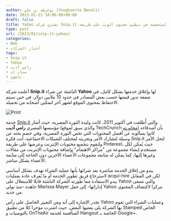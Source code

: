 ```yaml
---
author: يوغرطة بن علي (Youghourta Benali)
date: 2013-01-23 18:06:09+00:00
draft: false
title: Yahoo تشتري شركة Snip.it الناشئة المتخصصة في تنظيم محتوى الويب على طريقة Pinterest
type: post
url: /2013/01/snip-it-yahoo/
categories:
- Web
- أخبار الشركات
tags:
- Snip.it
- Yahoo
- رامي أديب
- سناب إت
- ياهوو
---
```


أعلنت شركة **Snip.it** الناشئة عن شراء **Yahoo** لها وإغلاق خدمتها بشكل كامل، في صفقة تدور قيمتها حسب بعض المصادر في حدود 10 ملايين دولار، في حين سيتم الاحتفاظ بمحتوى الموقع لشهر آخر لتمكين أصحابه من تحميله.




![Print](https://www.it-scoop.com/wp-content/uploads/2013/01/SnipIt-Logo.jpg)





خدمة [Snip.it](https://snip.it/) والتي أُطلقت في أكتوبر 2011، كانت وليدة الثورة المصرية، حيث أشار مؤسسها المصري **رامي أديب** (والذي سبق لموقع TechCrunch [محاورته](http://techcrunch.com/2013/01/22/yahoo-buys-snip-it-10-million/)) بأن أصدقاءه كانوا يسألونه عن أفضل المحتويات التي تخص الثورة المصرية، وفي خضم بحثه عن وسيلة لتشارك الأمر وتجربته لمختلف الشبكات الاجتماعية، أتت فكرة Snip.it لتحل الأمر ولتقوم بتجميع محتويات الإنترنت وعرضها على طريقة Pinterest، حيث يُمكن لكل مستخدم إنشاء مجموعة من "مراكز الاهتمام" وإضافة محتويات الإنترنت من مقالات وغيرها إليها، كما يمكن له متابعة مجموعات الأعضاء الآخرين دون الحاجة إلى متابعة الأعضاء بشكل مباشر.




يبدو من إغلاق الخدمة مباشرة بعد شرائها بأنها عملية الشراء تهدف بشكل أساسي لاسترجاع فريق تطوير الخدمة أو ما يُعرف عادة بعمليات acqui-hire لكن في المقابل يبدو الاستفادة مما طورته الشركة الناشئة قابلا للاستغلال على Yahoo والتي تسعى جاهدة –منذ تولي Marissa Mayer إداراتها- إلى جعل Yahoo مركزا لاكتشاف المحتوى من جديد.




تجدر الإشارة إلى أنه ومن التغيير الحاصل على رأس Yahoo وعمليات الشراء التي تقوم بها الشركة يلي بعضها البعض، حيث اشترت مؤخرا كلا من تطبيق Stamped الخاص بالتوصيات و OnTheAir المنافسة لخدمة Hangout الخاصة بـ Google+.



